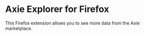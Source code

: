 # Axie Explorer for Firefox

This Firefox extension allows you to see more data from the Axie marketplace.